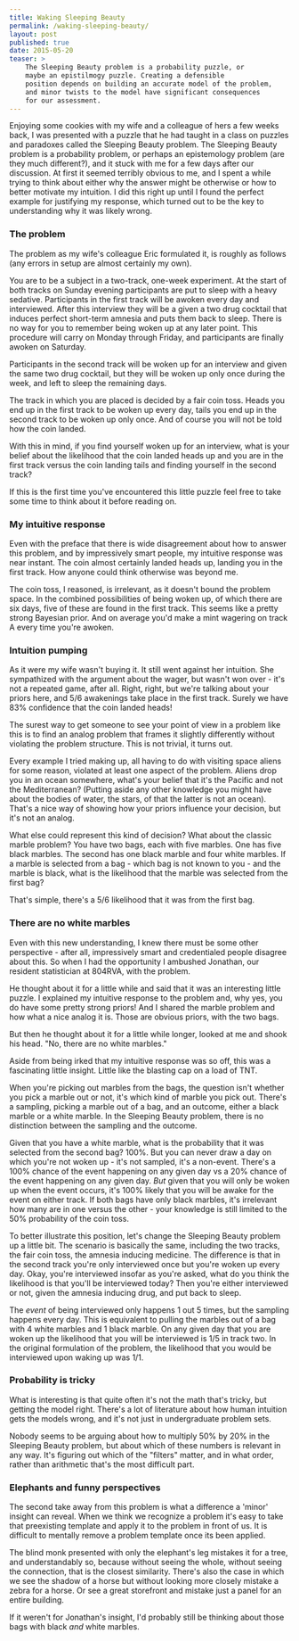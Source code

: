 ```yaml
---
title: Waking Sleeping Beauty
permalink: /waking-sleeping-beauty/
layout: post
published: true
date: 2015-05-20
teaser: >
    The Sleeping Beauty problem is a probability puzzle, or
    maybe an epistilmogy puzzle. Creating a defensible
    position depends on building an accurate model of the problem,
    and minor twists to the model have significant consequences
    for our assessment.
---
```


Enjoying some cookies with my wife and a colleague of hers a few weeks back, I was presented with a puzzle that he had taught in a class on puzzles and paradoxes called the Sleeping Beauty problem. The Sleeping Beauty problem is a probability problem, or perhaps an epistemology problem (are they much different?), and it stuck with me for a few days after our discussion. At first it seemed terribly obvious to me, and I spent a while trying to think about either why the answer might be otherwise or how to better motivate my intuition. I did this right up until I found the perfect example for justifying my response, which turned out to be the key to understanding why it was likely wrong.

### The problem

The problem as my wife's colleague Eric formulated it, is roughly as follows (any errors in setup are almost certainly my own).

You are to be a subject in a two-track, one-week experiment. At the start of both tracks on Sunday evening participants are put to sleep with a heavy sedative. Participants in the first track will be awoken every day and interviewed. After this interview they will be a given a two drug cocktail that induces perfect short-term amnesia and puts them back to sleep. There is no way for you to remember being woken up at any later point. This procedure will carry on Monday through Friday, and participants are finally awoken on Saturday.

Participants in the second track will be woken up for an interview and given the same two drug cocktail, but they will be woken up only once during the week, and left to sleep the remaining days.

The track in which you are placed is decided by a fair coin toss. Heads you end up in the first track to be woken up every day, tails you end up in the second track to be woken up only once. And of course you will not be told how the coin landed.

With this in mind, if you find yourself woken up for an interview, what is your belief about the likelihood that the coin landed heads up and you are in the first track versus the coin landing tails and finding yourself in the second track?

If this is the first time you've encountered this little puzzle feel free to take some time to think about it before reading on.

### My intuitive response

Even with the preface that there is wide disagreement about how to answer this problem, and by impressively smart people, my intuitive response was near instant. The coin almost certainly landed heads up, landing you in the first track. How anyone could think otherwise was beyond me.

The coin toss, I reasoned, is irrelevant, as it doesn't bound the problem space. In the combined possibilities of being woken up, of which there are six days, five of these are found in the first track. This seems like a pretty strong Bayesian prior. And on average you'd make a mint wagering on track A every time you're awoken.

### Intuition pumping

As it were my wife wasn't buying it. It still went against her intuition. She sympathized with the argument about the wager, but wasn't won over - it's not a repeated game, after all. Right, right, but we're talking about your priors here, and 5/6 awakenings take place in the first track. Surely we have 83% confidence that the coin landed heads!

The surest way to get someone to see your point of view in a problem like this is to find an analog problem that frames it slightly differently without violating the problem structure. This is not trivial, it turns out.

Every example I tried making up, all having to do with visiting space aliens for some reason, violated at least one aspect of the problem. Aliens drop you in an ocean somewhere, what's your belief that it's the Pacific and not the Mediterranean? (Putting aside any other knowledge you might have about the bodies of water, the stars, of that the latter is not an ocean). That's a nice way of showing how your priors influence your decision, but it's not an analog.

What else could represent this kind of decision? What about the classic marble problem? You have two bags, each with five marbles. One has five black marbles. The second has one black marble and four white marbles. If a marble is selected from a bag - which bag is not known to you - and the marble is black, what is the likelihood that the marble was selected from the first bag? 

That's simple, there's a 5/6 likelihood that it was from the first bag. 

### There are no white marbles

Even with this new understanding, I knew there must be some other perspective - after all, impressively smart and credentialed people disagree about this. So when I had the opportunity I ambushed Jonathan, our resident statistician at 804RVA, with the problem.

He thought about it for a little while and said that it was an interesting little puzzle. I explained my intuitive response to the problem and, why yes, you do have some pretty strong priors! And I shared the marble problem and how what a nice analog it is. Those are obvious priors, with the two bags.

But then he thought about it for a little while longer, looked at me and shook his head. "No, there are no white marbles."

Aside from being irked that my intuitive response was so off, this was a fascinating little insight. Little like the blasting cap on a load of TNT.

When you're picking out marbles from the bags, the question isn't whether you pick a marble out or not, it's which kind of marble you pick out. There's a sampling, picking a marble out of a bag, and an outcome, either a black marble or a white marble. In the Sleeping Beauty problem, there is no distinction between the sampling and the outcome. 

Given that you have a white marble, what is the probability that it was selected from the second bag? 100%. But you can never draw a day on which you're not woken up - it's not sampled, it's a non-event. There's a 100% chance of the event happening on any given day vs a 20% chance of the event happening on any given day. *But* given that you will only be woken up when the event occurs, it's 100% likely that you will be awake for the event on either track. If both bags have only black marbles, it's irrelevant how many are in one versus the other - your knowledge is still limited to the 50% probability of the coin toss.

To better illustrate this position, let's change the Sleeping Beauty problem up a little bit. The scenario is basically the same, including the two tracks, the fair coin toss, the amnesia inducing medicine. The difference is that in the second track you're only interviewed once but you're woken up every day. Okay, you're interviewed insofar as you're asked, what do you think the likelihood is that you'll be interviewed today? Then you're either interviewed or not, given the amnesia inducing drug, and put back to sleep.

The *event* of being interviewed only happens 1 out 5 times, but the sampling happens every day. This is equivalent to pulling the marbles out of a bag with 4 white marbles and 1 black marble. On any given day that you are woken up the likelihood that you will be interviewed is 1/5 in track two. In the original formulation of the problem, the likelihood that you would be interviewed upon waking up was 1/1.

### Probability is tricky

What is interesting is that quite often it's not the math that's tricky, but getting the model right. There's a lot of literature about how human intuition gets the models wrong, and it's not just in undergraduate problem sets. 

Nobody seems to be arguing about how to multiply 50% by 20% in the Sleeping Beauty problem, but about which of these numbers is relevant in any way. It's figuring out which of the "filters" matter, and in what order, rather than arithmetic that's the most difficult part.

### Elephants and funny perspectives

The second take away from this problem is what a difference a 'minor' insight can reveal. When we think we recognize a problem it's easy to take that preexisting template and apply it to the problem in front of us. It is difficult to mentally remove a problem template once its been applied.

The blind monk presented with only the elephant's leg mistakes it for a tree, and understandably so, because without seeing the whole, without seeing the connection, that is the closest similarity. There's also the case in which we see the shadow of a horse but without looking more closely mistake a zebra for a horse. Or see a great storefront and mistake just a panel for an entire building.

If it weren't for Jonathan's insight, I'd probably still be thinking about those bags with black _and_ white marbles.
